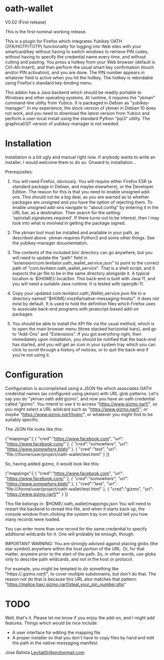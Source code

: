 # oath-wallet

V0.02 (First release)

This is the first nominal working release.

This is a plugin for Firefox which integrates Yubikey OATH (2FA/HOTP/TOTP) functionality
for logging into Web sites with your smartcard/key without having to switch windows to retrieve
PIN codes, without having to specify the credential name every time, and without cutting and pasting.
You press a hotkey from your Web browser (default is Ctrl-Alt-Insert), and then perform the usual smart
key confirmation (touch and/or PIN activation), and you are done. The PIN number appears in whatever field
is active when you hit the hotkey. The hotkey is rebindable using Firefox's standard key-binding menu.

This addon has a Java backend which should be readily portable to Windows and other operating systems.
At runtime, it requires the "ykman" command-line utility from Yubico. It is packaged in Debian as "yubikey-manager".
In my experience, the stock version of ykman in Debian 10 does not work, and you need to download the latest
version from Yubico and perform a user-local install using the standard Python "pip3" utility.
The graphical/QT version of yubikey-manager is not needed.

# Installation

Installation is a bit ugly and manual right now. If anybody wants to write an installer, I would welcome them to do so.
Onward to installation...

Prerequisites:

1. You will need Firefox, obviously. You will require either Firefox ESR (a standard package in Debian, and maybe elsewhere), or the Developer Edition. The reason for this
   is that you need to enable unsigned add-ons. This should not be a big deal, as you are warned as to whether packages are unsigned and you have the option of rejecting them.
   To enable unsigned add-ons navigate to "about:config" by entering it in the URL bar, as a destination. Then search for the setting: 'xpinstall.signatures.required'.
   If there turns out to be interest, then I may look into what is involved in getting the package signed.

2. The ykman tool must be installed and available in your path, as described above. ykman requires Python3 and some other things. See the yubikey-manager documentation.
   
3. The contents of the included bin/ directory can go anywhere, but you will need to update the "path" field in "extension/com.levitator.oath_wallet_service.json"
   to point to the correct path of "com.levitator.oath_wallet_service". That is a shell script, and it expects the jar file to be in the same directory alongside it.
   A typical location is: $(HOME)/.local/bin. This back-end is built with Java 11, and you will need a suitable Java runtime. It is tested with openjdk-11.

4. Copy your updated com.levitator.oath_Wallet_service.json file to a directory named "$HOME/.mozilla/native-messaging-hosts/". It does not exist by default.
   It is used to hold the definition files which Firefox uses to associate back-end programs with javascript-based add-on packages.

5.  You should be able to install the XPI file via the usual method, which is to open the main browser menu (three stacked horizontal bars), and go to "Add-Ons"
   and "Extensions". If you got everything right, then immediately upon installation, you should be notified that the back-end has started, and you will get an
   icon in your system tray which you can click to scroll through a history of notices, or to quit the back-end if you're not using it.

Configuration
=============

Configuration is accomplished using a JSON file which associates OATH credential names (as configured using ykman) with URL glob patterns. Let's say
you do "ykman oath add gizmo", and now you have an oath credential called "gizmo". You intend to use it to access "https://www.gizmo.narf/", so you might
select a URL wildcard such as "https://www.gizmo.narf/*", or maybe "https://www.gizmo.narf/login/*", or whatever you might find to be suitably specific.

The JSON file looks like this:

{"mappings":[
	{ "cred":"https://www.facebook.com", "url": "https://www.facebook.com/*" },
	{ "cred":"somewhere", "url": "https://www.somewhere.blah/*" },
	{ "cred":"test", "url": "file:///home/user/project/oath-wallet/test.html" }
]}

So, having added gizmo, it would look like this:


{"mappings":[
	{ "cred":"https://www.facebook.com", "url": "https://www.facebook.com/*" },
	{ "cred":"somewhere", "url": "https://www.somewhere.blah/*" },
	{ "cred":"test", "url": "file:///home/user/project/oath-wallet/test.html" },
	{ "cred":"gizmo", "url": "https://www.gizmo.narf/*" }
]}

This file belongs in: $HOME/.oath_wallet/mappings.json
You will need to restart the backend to reread this file, and when it starts back up, the console window from clicking
the system tray icon should tell you how many records were loaded.

You can enter more than one record for the same credential to specify additional wildcards for it. One will probably be enough,
though.

IMPORTANT WARNING: You are strongly advised against placing globs (the star symbol) anywhere within the host portion of the URL.
Or, for that matter, anywere prior to the start of the path. So, in other words, use globs only to describe path wildcards, and
not in the host or protocol.

For example, you might be tempted to do something like "https://*.gizmo.narf/*", to cover multiple subdomains, but don't do that.
The reason not do that is because this URL also matches that pattern: "https://malice.hax/.gizmo.narf/steal_your_pin_number.php"


TODO
====

Well, that's it. Please let me know if you enjoy the add-on, and I might add features. Things which would be nice include:

- A user interface for editing the mapping file
- A proper installer so that you don't have to copy files by hand and edit the path in the native-messaging manifest


Jose Batista
Levitat0r@protonmail.com



